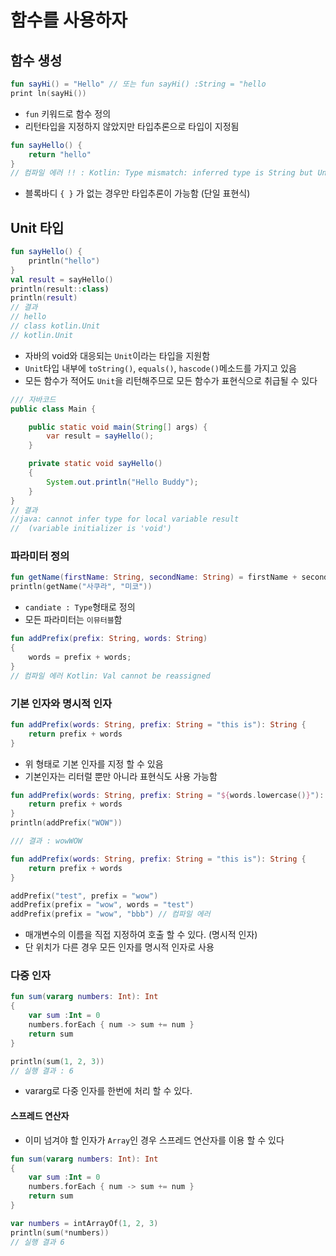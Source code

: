 # 함수를 사용하자
## 함수 생성
```kotlin
fun sayHi() = "Hello" // 또는 fun sayHi() :String = "hello
print ln(sayHi())
```
- `fun` 키워드로 함수 정의
- 리턴타입을 지정하지 않았지만 타입추론으로 타입이 지정됨
```kotlin
fun sayHello() {
    return "hello"
}
// 컴파일 에러 !! : Kotlin: Type mismatch: inferred type is String but Unit was expected 
```
- 블록바디 `{ }` 가 없는 경우만 타입추론이 가능함 (단일 표현식)

## Unit 타입

```kotlin
fun sayHello() {
    println("hello")
}
val result = sayHello()
println(result::class)
println(result)
// 결과
// hello
// class kotlin.Unit
// kotlin.Unit
```
- 자바의 void와 대응되는 `Unit`이라는 타입을 지원함
- `Unit`타입 내부에 `toString()`, `equals()`, `hascode()`메소드를 가지고 있음 
- 모든 함수가 적어도 `Unit`을 리턴해주므로 모든 함수가 표현식으로 취급될 수 있다

```java
/// 자바코드
public class Main {

    public static void main(String[] args) {
	    var result = sayHello();
    }

    private static void sayHello()
    {
        System.out.println("Hello Buddy");
    }
}
// 결과
//java: cannot infer type for local variable result
//  (variable initializer is 'void')
```

### 파라미터 정의
```kotlin
fun getName(firstName: String, secondName: String) = firstName + secondName
println(getName("사쿠라", "미코"))
```
- `candiate : Type`형태로 정의
- 모든 파라미터는 `이뮤터블`함
```kotlin
fun addPrefix(prefix: String, words: String)
{
    words = prefix + words;
}
// 컴파일 에러 Kotlin: Val cannot be reassigned
```

### 기본 인자와 명시적 인자
```kotlin
fun addPrefix(words: String, prefix: String = "this is"): String {
    return prefix + words
}
```
- 위 형태로 기본 인자를 지정 할 수 있음
- 기본인자는 리터럴 뿐만 아니라 표현식도 사용 가능함
```kotlin
fun addPrefix(words: String, prefix: String = "${words.lowercase()}"): String {
    return prefix + words
}
println(addPrefix("WOW"))

/// 결과 : wowWOW
```
```kotlin
fun addPrefix(words: String, prefix: String = "this is"): String {
    return prefix + words
}

addPrefix("test", prefix = "wow")
addPrefix(prefix = "wow", words = "test")
addPrefix(prefix = "wow", "bbb") // 컴파일 에러
````
- 매개변수의 이름을 직접 지정하여 호출 할 수 있다. (명시적 인자)
- 단 위치가 다른 경우 모든 인자를 명시적 인자로 사용 

### 다중 인자
```kotlin
fun sum(vararg numbers: Int): Int
{
    var sum :Int = 0
    numbers.forEach { num -> sum += num }
    return sum
}

println(sum(1, 2, 3))
// 실행 결과 : 6
```
- vararg로 다중 인자를 한번에 처리 할 수 있다.

#### 스프레드 연산자
- 이미 넘겨야 할 인자가 `Array`인 경우 스프레드 연산자를 이용 할 수 있다
```kotlin
fun sum(vararg numbers: Int): Int
{
    var sum :Int = 0
    numbers.forEach { num -> sum += num }
    return sum
}

var numbers = intArrayOf(1, 2, 3)
println(sum(*numbers))
// 실행 결과 6
```
